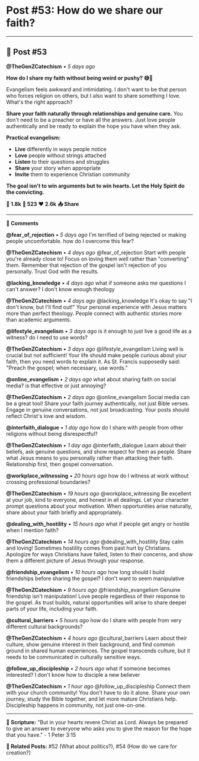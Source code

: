 # Post #53: How do we share our faith?

---

## 📱 Post #53

**@TheGenZCatechism** • *5 days ago*

**How do I share my faith without being weird or pushy? 😅💬**

Evangelism feels awkward and intimidating. I don't want to be that person who forces religion on others, but I also want to share something I love. What's the right approach?

**Share your faith naturally through relationships and genuine care.** You don't need to be a preacher or have all the answers. Just love people authentically and be ready to explain the hope you have when they ask.

**Practical evangelism:**
- **Live** differently in ways people notice
- **Love** people without strings attached
- **Listen** to their questions and struggles  
- **Share** your story when appropriate
- **Invite** them to experience Christian community

**The goal isn't to win arguments but to win hearts. Let the Holy Spirit do the convicting.**

**💭 1.8k** **🔄 523** **❤️ 2.6k** **📤 Share**

---

**💬 Comments**

**@fear_of_rejection** • *5 days ago*
I'm terrified of being rejected or making people uncomfortable. how do I overcome this fear?

**@TheGenZCatechism** • *4 days ago*
@fear_of_rejection Start with people you're already close to! Focus on loving them well rather than "converting" them. Remember that rejection of the gospel isn't rejection of you personally. Trust God with the results.

**@lacking_knowledge** • *4 days ago*
what if someone asks me questions I can't answer? I don't know enough theology

**@TheGenZCatechism** • *4 days ago*
@lacking_knowledge It's okay to say "I don't know, but I'll find out!" Your personal experience with Jesus matters more than perfect theology. People connect with authentic stories more than academic arguments.

**@lifestyle_evangelism** • *3 days ago*
is it enough to just live a good life as a witness? do I need to use words?

**@TheGenZCatechism** • *3 days ago*
@lifestyle_evangelism Living well is crucial but not sufficient! Your life should make people curious about your faith, then you need words to explain it. As St. Francis supposedly said: "Preach the gospel; when necessary, use words."

**@online_evangelism** • *2 days ago*
what about sharing faith on social media? is that effective or just annoying?

**@TheGenZCatechism** • *2 days ago*
@online_evangelism Social media can be a great tool! Share your faith journey authentically, not just Bible verses. Engage in genuine conversations, not just broadcasting. Your posts should reflect Christ's love and wisdom.

**@interfaith_dialogue** • *1 day ago*
how do I share with people from other religions without being disrespectful?

**@TheGenZCatechism** • *1 day ago*
@interfaith_dialogue Learn about their beliefs, ask genuine questions, and show respect for them as people. Share what Jesus means to you personally rather than attacking their faith. Relationship first, then gospel conversation.

**@workplace_witnessing** • *20 hours ago*
how do I witness at work without crossing professional boundaries?

**@TheGenZCatechism** • *19 hours ago*
@workplace_witnessing Be excellent at your job, kind to everyone, and honest in all dealings. Let your character prompt questions about your motivation. When opportunities arise naturally, share about your faith briefly and appropriately.

**@dealing_with_hostility** • *15 hours ago*
what if people get angry or hostile when I mention faith?

**@TheGenZCatechism** • *14 hours ago*
@dealing_with_hostility Stay calm and loving! Sometimes hostility comes from past hurt by Christians. Apologize for ways Christians have failed, listen to their concerns, and show them a different picture of Jesus through your response.

**@friendship_evangelism** • *10 hours ago*
how long should I build friendships before sharing the gospel? I don't want to seem manipulative

**@TheGenZCatechism** • *9 hours ago*
@friendship_evangelism Genuine friendship isn't manipulation! Love people regardless of their response to the gospel. As trust builds, natural opportunities will arise to share deeper parts of your life, including your faith.

**@cultural_barriers** • *5 hours ago*
how do I share with people from very different cultural backgrounds?

**@TheGenZCatechism** • *4 hours ago*
@cultural_barriers Learn about their culture, show genuine interest in their background, and find common ground in shared human experiences. The gospel transcends culture, but it needs to be communicated in culturally sensitive ways.

**@follow_up_discipleship** • *2 hours ago*
what if someone becomes interested? I don't know how to disciple a new believer

**@TheGenZCatechism** • *1 hour ago*
@follow_up_discipleship Connect them with your church community! You don't have to do it alone. Share your own journey, study the Bible together, and let more mature Christians help. Discipleship happens in community, not just one-on-one.

---

**📖 Scripture:** "But in your hearts revere Christ as Lord. Always be prepared to give an answer to everyone who asks you to give the reason for the hope that you have." - 1 Peter 3:15

**🔗 Related Posts:** #52 (What about politics?), #54 (How do we care for creation?) 